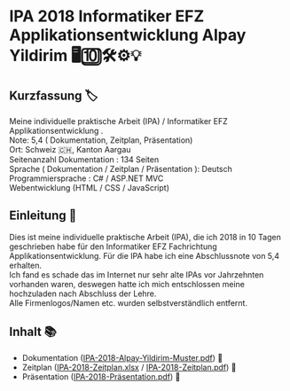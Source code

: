 # IPA 2018 Informatiker EFZ Applikationsentwicklung Alpay Yildirim 🖥🔟🛠⚙️💡

## Kurzfassung 🏷
Meine individuelle praktische Arbeit (IPA) / Informatiker EFZ Applikationsentwicklung . <br />
Note: 5,4 ( Dokumentation, Zeitplan, Präsentation) <br />
Ort: Schweiz 🇨🇭, Kanton Aargau <br />
Seitenanzahl Dokumentation : 134 Seiten <br />
Sprache ( Dokumentation / Zeitplan / Präsentation ): Deutsch <br />
Programmiersprache : C# / ASP.NET MVC <br />
Webentwicklung (HTML / CSS / JavaScript) <br />

## Einleitung 📕

Dies ist meine individuelle praktische Arbeit (IPA), die ich 2018 in 10 Tagen geschrieben habe für den Informatiker EFZ Fachrichtung Applikationsentwicklung. Für die IPA habe ich eine Abschlussnote von 5,4 erhalten.<br /> Ich fand es schade das im Internet nur sehr alte IPAs vor Jahrzehnten vorhanden waren, deswegen hatte ich mich entschlossen meine hochzuladen nach Abschluss der Lehre.<br /> Alle Firmenlogos/Namen etc. wurden selbstverständlich entfernt.

## Inhalt 📚

- Dokumentation ([IPA-2018-Alpay-Yildirim-Muster.pdf](IPA-2018-Alpay-Yildirim-Muster.pdf)) 📘
- Zeitplan ([IPA-2018-Zeitplan.xlsx](IPA-2018-Zeitplan.xlsx) / [IPA-2018-Zeitplan.pdf](IPA-2018-Zeitplan.pdf)) 📗
- Präsentation ([IPA-2018-Präsentation.pdf](IPA-2018-Präsentation.pdf)) 📙
